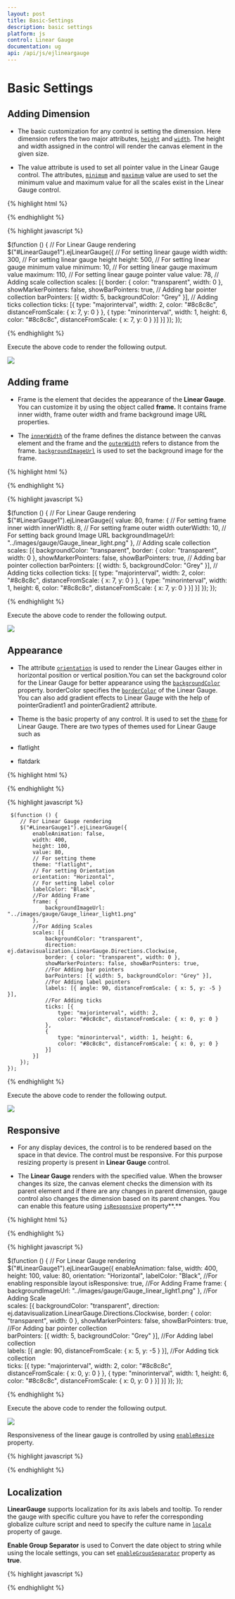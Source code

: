 ```yaml
---
layout: post
title: Basic-Settings
description: basic settings
platform: js
control: Linear Gauge
documentation: ug
api: /api/js/ejlineargauge
---
```


# Basic Settings

## Adding Dimension

* The basic customization for any control is setting the dimension. Here dimension refers the two major attributes, [`height`](../api/ejlineargauge#members:height) and [`width`](../api/ejlineargauge#members:width). The height and width assigned in the control will render the canvas element in the given size. 

* The value attribute is used to set all pointer value in the Linear Gauge control. The attributes, [`minimum`](../api/ejlineargauge#members:minimum) and [`maximum`](../api/ejlineargauge#members:maximum) value are used to set the minimum value and maximum value for all the scales exist in the Linear Gauge control.


{% highlight html %}

<div id="LinearGauge1"></div>

{% endhighlight %}

{% highlight javascript %}

   $(function () {
        // For Linear Gauge rendering
        $("#LinearGauge1").ejLinearGauge({
            // For setting linear gauge width
            width: 300,
            // For setting linear gauge height
            height: 500,
            // For setting linear gauge minimum value
            minimum: 10,
            // For setting linear gauge maximum value
            maximum: 110,
            // For setting linear gauge pointer value
            value: 78,
            // Adding scale collection
            scales: [{
                border: { color: "transparent", width: 0 },
                showMarkerPointers: false, showBarPointers: true,
                // Adding bar pointer collection
                barPointers: [{ width: 5, backgroundColor: "Grey" }],
                // Adding ticks collection
                ticks: [{
                    type: "majorinterval", width: 2,
                    color: "#8c8c8c", distanceFromScale: { x: 7, y: 0 }
                },
                {
                    type: "minorinterval", width: 1, height: 6,
                    color: "#8c8c8c", distanceFromScale: { x: 7, y: 0 }
                }]
            }]
        });
    });


{% endhighlight %}



Execute the above code to render the following output.



![](/js/LinearGauge/Basic-Settings_images/Basic-Settings_img1.png)



## Adding frame

* Frame is the element that decides the appearance of the **Linear Gauge**. You can customize it by using the object called **frame.** It contains frame inner width, frame outer width and frame background image URL properties. 

* The [`innerWidth`](../api/ejlineargauge#members:frame-innerwidth) of the frame defines the distance between the canvas element and the frame and the [`outerWidth`](../api/ejlineargauge#members:frame-outerwidth) refers to distance from the frame. [`backgroundImageUrl`](../api/ejlineargauge#members:frame-backgroundimageurl) is used to set the background image for the frame.


{% highlight html %}

<div id="LinearGauge1"></div>

{% endhighlight %}

{% highlight javascript %}

 $(function () {
        // For Linear Gauge rendering
        $("#LinearGauge1").ejLinearGauge({
            value: 80,
            frame: {
                // For setting frame inner width
                innerWidth: 8,
                // For setting frame outer width
                outerWidth: 10,
                // For setting back ground Image URL
                backgroundImageUrl: "../images/gauge/Gauge_linear_light.png"
            },
            // Adding scale collection               
            scales: [{
                backgroundColor: "transparent",
                border: { color: "transparent", width: 0 },
                showMarkerPointers: false, showBarPointers: true,
                // Adding bar pointer collection
                barPointers: [{ width: 5, backgroundColor: "Grey" }],
                // Adding ticks collection
                ticks: [{
                    type: "majorinterval", width: 2,
                    color: "#8c8c8c", distanceFromScale: { x: 7, y: 0 }
                },
                {
                    type: "minorinterval", width: 1, height: 6,
                    color: "#8c8c8c", distanceFromScale: { x: 7, y: 0 }
                }]
            }]
        });
    });


{% endhighlight %}



Execute the above code to render the following output.



![](/js/LinearGauge/Basic-Settings_images/Basic-Settings_img2.png)



## Appearance

* The attribute [`orientation`](../api/ejlineargauge#members:orientation) is used to render the Linear Gauges either in horizontal position or vertical position.You can set the background color for the Linear Gauge for better appearance using the [`backgroundColor`](../api/ejlineargauge#members:backgroundcolor) property. borderColor specifies the [`borderColor`](../api/ejlineargauge#members:bordercolor) of the Linear Gauge. You can also add gradient effects to Linear Gauge with the help of pointerGradient1 and pointerGradient2 attribute.

* Theme is the basic property of any control. It is used to set the [`theme`](../api/ejlineargauge#members:theme) for Linear Gauge. There are two types of themes used for Linear Gauge such as

 * flatlight

 * flatdark


{% highlight html %}

<div id="LinearGauge1"></div>

{% endhighlight %}

{% highlight javascript %}

 
     $(function () {
        // For Linear Gauge rendering
        $("#LinearGauge1").ejLinearGauge({
            enableAnimation: false,
            width: 400,
            height: 100,
            value: 80,
            // For setting theme
            theme: "flatlight",
            // For setting Orientation
            orientation: "Horizontal",
            // For setting label color
            labelColor: "Black",
            //For Adding Frame
            frame: {
                backgroundImageUrl: "../images/gauge/Gauge_linear_light1.png"
            },
            //For Adding Scales              
            scales: [{
                backgroundColor: "transparent",
                direction: ej.datavisualization.LinearGauge.Directions.Clockwise,
                border: { color: "transparent", width: 0 },
                showMarkerPointers: false, showBarPointers: true,
                //For Adding bar pointers
                barPointers: [{ width: 5, backgroundColor: "Grey" }],
                //For Adding label pointers
                labels: [{ angle: 90, distanceFromScale: { x: 5, y: -5 } }],
                //For Adding ticks
                ticks: [{
                    type: "majorinterval", width: 2,
                    color: "#8c8c8c", distanceFromScale: { x: 0, y: 0 }
                },
                {
                    type: "minorinterval", width: 1, height: 6,
                    color: "#8c8c8c", distanceFromScale: { x: 0, y: 0 }
                }]
            }]
        });
    });


{% endhighlight %}



Execute the above code to render the following output.

![](/js/LinearGauge/Basic-Settings_images/Basic-Settings_img3.png)



## Responsive 

* For any display devices, the control is to be rendered based on the space in that device. The control must be responsive. For this purpose resizing property is present in **Linear Gauge** control. 

* The **Linear Gauge** renders with the specified value. When the browser changes its size, the canvas element checks the dimension with its parent element and if there are any changes in parent dimension, gauge control also changes the dimension based on its parent changes. You can enable this feature using [`isResponsive`](../api/ejlineargauge#members:isresponsive) property**.**


{% highlight html %}

<div id="LinearGauge1"></div>

{% endhighlight %}

{% highlight javascript %}

  $(function () {
        // For Linear Gauge rendering
        $("#LinearGauge1").ejLinearGauge({
            enableAnimation: false,
            width: 400,
            height: 100,
            value: 80,
            orientation: "Horizontal",
            labelColor: "Black",
            //For enabling responsible layout
            isResponsive: true,
            //For Adding Frame
            frame: {
                backgroundImageUrl: "../images/gauge/Gauge_linear_light1.png"
            },
            //For Adding Scale             
            scales: [{
                backgroundColor: "transparent",
                direction: ej.datavisualization.LinearGauge.Directions.Clockwise,
                border: { color: "transparent", width: 0 },
                showMarkerPointers: false, showBarPointers: true,
                //For Adding bar pointer collection             
                barPointers: [{ width: 5, backgroundColor: "Grey" }],
                //For Adding label collection             
                labels: [{ angle: 90, distanceFromScale: { x: 5, y: -5 } }],
                //For Adding tick collection             
                ticks: [{
                    type: "majorinterval", width: 2,
                    color: "#8c8c8c", distanceFromScale: { x: 0, y: 0 }
                },
               {
                   type: "minorinterval", width: 1, height: 6,
                   color: "#8c8c8c", distanceFromScale: { x: 0, y: 0 }
               }]
            }]
        });
    });


{% endhighlight %}



Execute the above code to render the following output.


![](/js/LinearGauge/Basic-Settings_images/Basic-Settings_img4.png)


Responsiveness of the linear gauge is controlled by using [`enableResize`](../api/ejlineargauge#members:enableresize) property.

{% highlight javascript %}

<div id="LinearGauge1"></div> 
 
<script>
        $("#LinearGauge1").ejLinearGauge({ enableResize: true });   
</script>

{% endhighlight %}

## Localization

**LinearGauge** supports localization for its axis labels and tooltip. To render the gauge with specific culture you have to refer the corresponding globalize culture script and need to specify the culture name in [`locale`](../api/ejlineargauge#members:locale) property of gauge.

**Enable Group Separator** is used to Convert the date object to string while using the locale settings, you can set [`enableGroupSeparator`](../api/ejlineargauge#members:enablegroupseparator) property as **true**.

{% highlight javascript %}

<div id="LinearGauge1"></div> 
 
<script>
        $("#LinearGauge1").ejLinearGauge({ 
            locale : "en-US" ,
            enableGroupSeparator: true
            }); 
</script>

{% endhighlight %}



